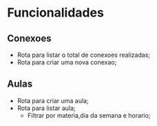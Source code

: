 # Funcionalidades

## Conexoes

- Rota para listar o total de conexoes realizadas;
- Rota para criar uma nova conexao;

## Aulas

- Rota para criar uma aula;
- Rota para listar aula;
    - Filtrar por materia,dia da semana e horario;